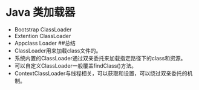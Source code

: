# Java 类加载器
* Bootstrap ClassLoader
* Extention ClassLoader
* Appclass Loader
##总结
* ClassLoader用来加载class文件的。
* 系统内置的ClassLoader通过双亲委托来加载指定路径下的class和资源。
* 可以自定义ClassLoader一般覆盖findClass()方法。
* ContextClassLoader与线程相关，可以获取和设置，可以绕过双亲委托的机制。
